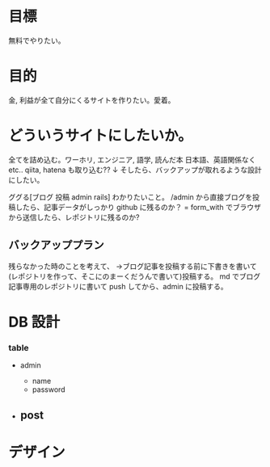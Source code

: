 # 目標

無料でやりたい。

# 目的

金, 利益が全て自分にくるサイトを作りたい。愛着。

# どういうサイトにしたいか。

全てを詰め込む。ワーホリ, エンジニア, 語学, 読んだ本 日本語、英語関係なく etc..
qiita, hatena も取り込む??
↓
そしたら、バックアップが取れるような設計にしたい。

ググる[ブログ 投稿 admin rails]
わかりたいこと。
/admin から直接ブログを投稿したら、記事データがしっかり github に残るのか？
= form_with でブラウザから送信したら、レポジトリに残るのか?

## バックアッププラン

残らなかった時のことを考えて、
->ブログ記事を投稿する前に下書きを書いて(レポジトリを作って、そこにのまーくだうんで書いて)投稿する。
md でブログ記事専用のレポジトリに書いて push してから、admin に投稿する。

# DB 設計

### table

- admin

  - name
  - password

- ## post

# デザイン
